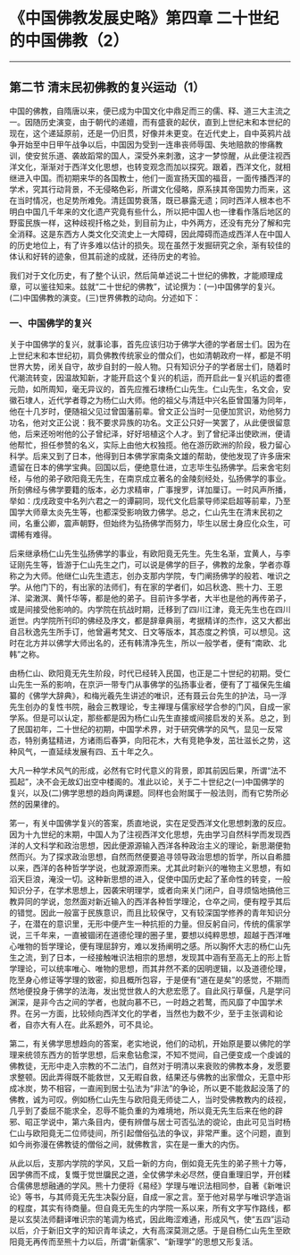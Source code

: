 # 《中国佛教发展史略》第四章 二十世纪的中国佛教（2）

------

## 第二节 清末民初佛教的复兴运动（1）

中国的佛教，自隋唐以来，便已成为中国文化中鼎足而三的儒、释、道三大主流之一。因随历史演变，由于朝代的递嬗，而有盛衰的起伏，直到上世纪末和本世纪的现在，这个递延原前，还是一仍旧贯，好像并未更变。在近代史上，自中英鸦片战争开始至中日甲午战争以后，中国因为受到一连串丧师辱国、失地赔款的惨痛教训，使安贫乐道、袭故蹈常的国人，深受外来刺激，这才一梦惊醒，从此便注视西洋文化，渐渐对于西洋文化思想，也转变观念而加以探究。跟着，西洋文化，就相继进入中国。而初期来华的各国教士，他们一面宣扬天国的福音，一面传播西洋的学术，究其行动背景，不无侵略色彩，所谓文化侵略，原系挟其帝国势力而来，这在当时情况，也足势所难免。清廷国势衰落，既已暴露无遗；同时西洋人根本也不明白中国几千年来的文化遗产究竟有些什么，所以把中国人也一律看作落后地区的野蛮民族一样，这种歧视扦格之处，到目前为止，中外两方，还没有充分了解和完全消释。这是东西方人类文化交流史上一大障碍，因此障碍而造成西洋人在中国人的历史地位上，有了许多难以估计的损失。现在虽然于发掘研究之余，渐有较佳的体认和好转的迹象，但其前途的成就，还待历史的考验。

我们对于文化历史，有了整个认识，然后简单述说二十世纪的佛教，才能顺理成章，可以鉴往知来。兹就“二十世纪的佛教”，试论撰为：(一)中国佛学的复兴。(二)中国佛教的演变。(三)世界佛教的动向。分述如下：

### 一、中国佛学的复兴

关于中国佛学的复兴，就事论事，首先应该归功于佛学大德的学者居士们。因为在上世纪末和本世纪初，肩负佛教传统家业的僧众们，也如清朝政府一样，都是不明世界大势，闭关自守，故步自封的一般人物。只有知识分子的学者居士们，随着时代潮流转变，因温故知新，才能开启这个复兴的机运，而开启此一复兴机运的耆德元勋，如所周知，毫无异议的，首先应推石埭杨仁山先生。仁山先生，名文会，安徽石埭人，近代学者尊之为杨仁山大师。他的祖父与清廷中兴名臣曾国藩为同年，他在十几岁时，便随祖父见过曾国藩前辈。曾文正公当时一见便加赏识，劝他努力功名，他对文正公说：我不要求异族的功名。文正公只好一笑罢了，从此便很留意他，后来还吩咐他的公子曾纪泽，好好培植这个人才。到了曾纪泽出使欧洲，便请他帮忙，担任参赞的名义，实际上由他大权独揽。他在游历欧洲的阶段，极力留心科学。后来又到了日本，他得到日本佛学家南条文雄的帮助，使他发现了许多唐宋遗留在日本的佛学宝典。回国以后，便绝意仕进，立志毕生弘扬佛学。后来舍宅刻经，与他的弟子欧阳竟无先生，在南京成立著名的金陵刻经处，弘扬佛学的事业。所刻佛经与佛学要籍的版本，必力求精审，广事搜罗，详加厘订。一时风声所播，举如：戊戌政变中名列六君之一的谭嗣同，现代文化启蒙导师梁启超等前辈，乃至国学大师章太炎先生等，也都深受影响致力佛学。总之，仁山先生在清末民初之间，名重公卿，震声朝野，但始终为弘扬佛学而努力，毕生以居士身应化众生，可谓稀有难得。

后来继承杨仁山先生弘扬佛学的事业，有欧阳竟无先生。先生名渐，宜黄人，与李证刚先生等，皆游于仁山先生之门，可以说是佛学的巨子，佛教的龙象，学者亦尊称之为大师。他继仁山先生遗志，创办支那内学院，专门阐扬佛学的般若、唯识之学。从他门下的，有出家的法师们，有在家的学者们，如吕秋逸、熊十力、王恩洋、梁潄溟、黄忏华等，都是他的弟子。目前许多学者，大半也是他的再传弟子，或是间接受他影响的。内学院在抗战时期，迁移到了四川江津，竟无先生也在四川逝世。内学院所刊印的佛经及序文，都是辞章典丽，考据精详的杰作，这又大都出自吕秋逸先生所手订，他曾遍考梵文、日文等版本，其态度之矜慎，可以想见。这时在北方并以佛学大师出名的，还有韩清净先生，所以一般学者，便有“南欧、北韩”之称。

由杨仁山、欧阳竟无先生阶段，时代已经转入民国，也正是二十世纪的初期。受仁山先生一系的影响，在京沪一带专门从事佛学的弘扬事业者，便有了丁福保先生编纂的《佛学大辞典》，和梅光羲先生讲述的唯识，还有聂云台先生的护法，马一浮先生创办的复性书院，融会三教理论，专主禅理与儒家经学合参的门风，自成一家学系。但是可以认定，那些都是因为杨仁山先生直接或间接启发的关系。总之，到了民国初年，二十世纪的初期，中国学术界，对于研究佛学的风气，显见一反常态，特别勇猛精进，方诸雨后春笋，向阳花木，大有竞艳争发，茁壮滋长之势，这种风气，一直延续发展有四、五十年之久。

大凡一种学术风气的形成，必然有它时代意义的背景，即其前因后果，所谓“法不孤起”，决不会无故幻出空中楼阁的。准此以论，关于二十世纪之(一)中国佛学的复兴，以及(二)佛学思想的趋向两课题。同样也会附属于一般法则，而有它势所必然的因果律的。

笫一，有关中国佛学复兴的答案，质直地说，实在足受西洋文化思想刺激的反应。因为十九世纪的末期，中国人为了注视西洋文化思想，先由学习自然科学而发现西洋的人文科学和政治思想，因此便源源输入西洋各种政治主义的理论，新思潮便勃然而兴。为了探求政治思想，自然而然便要追寻领导政治思想的哲学，所以自希腊以来，西洋的各种哲学学说，也就源源而来。尤其此时新兴的唯物主义思想，有如滔天巨浪，淹没一切。这种新思想的进入，促使中国历史起了革命性的转变，一般知识分子，在学术思想上，因袭宋明理学，或者向来关门闭户，自寻烦恼地搞他三教异同的学说，忽然面对新近输入的西洋各种哲学理沦，仓卒之间，便有瞠乎其后的错觉。因此一般富于民族意识，而且比较保守，又有较深国学修养的青年知识分子，在潜在的意识里，无形中便产生一种抗拒的力量。但反躬自问，传统的儒家学说，三千年来，一直被锢闭在道德伦理的圈子里，要想以纯粹思想，超越于西洋唯心唯物的哲学理论，便有理屈辞穷，难以发扬阐明之感。所以胸怀大志的杨仁山先生之流，到了日本，一经接触唯识法相宗的思想，发现其中涵有至高无上的形上哲学理论，可以统率唯心、唯物的思想，而其井然不紊的因明逻辑，以及道德伦理，阣至身心修证等学理的致密，抑且概所包容，于是便有“道在是矣”的感觉，不期而然地便投身于佛学的法海，发出觉世救人的大悲宏愿了。自此风行草偃，凡是学问渊深，是非今古之间的学者，也就向慕不已，一时趋之若鹜，而风靡了中国学术界。在另一方面，比较倾向西洋文化的学者，当然也为数不少，至于主张调和论者，自亦大有人在。此系题外，可不具论。

第二，有关佛学思想趋向的答案，老实地说，他们的动机，开始原是要以佛陀的学理来统领东西方的哲学思想，后来愈钻愈深，不知不觉间，自己便变成一个虔诚的佛教徒，无形中走入宗教的不二法门，自然对于明清以来衰败的佛教本身，发愿要求整顿。因此弄得既不能救世，又无暇自救，结果还与佛教的出家僧众，无意中形成冰炭，势不相容，一直闹到居士弘法为“非法”的争论，所以更不能救起没落了的佛教，诚为可叹。例如杨仁山先生与欧阳竟无师徒二人，当时受佛教教内的歧视，几乎到了委屈不能求全，忍辱不能负重的为难境地，所以竟无先生后来在他的辟邪、昭正学说中，第六条目内，便有辨僧与居士可否弘法的谠论，由此可见当时杨仁山与欧阳竟无二位师徒间，所引起僧俗弘法的争议，非常严重。这个问题，直到如今尚弥漫在佛教徒的僧俗之间，就佛教言，实在是一重大的内伤。

从此以后，支那内学院的学风，又启一新的方向，倒如竟无先生的弟子熊十力等，因学佛而不成，复慨于觉世牖民之道，全仗佛学未必尽然，便自重理旧学，开创糅合儒佛思想融通的学风。熊十力便将《易经》学理与唯识法相同参，自著《新唯识论》等书，与其师竟无先生决裂分庭，自成一家之言。至于他对易学与唯识学造诣的程度，其实有待商量。但自竟无先生的内学院一系以来，所有文字写作路线，都是以玄奘法师翻译唯识宗的笔调为格式，因此晦涩难通，形成风气，使“五四”运动以后，介于新旧文字的知识青年读之，大有高深莫测之感。于是自杨仁山先生至欧阳竟无再传而至熊十力以后，所谓“新儒家”、“新理学”的思想又形复活。

